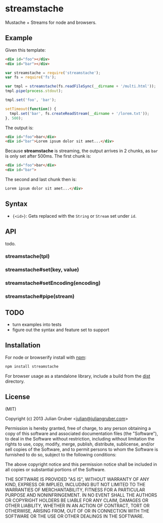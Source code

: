 
# streamstache

Mustache + Streams for node and browsers.

## Example

Given this template:

```html
<div id="foo"></div>
<div id="bar"></div>
```

```js
var streamstache = require('streamstache');
var fs = require('fs');

var tmpl = streamstache(fs.readFileSync(__dirname + '/multi.html'));
tmpl.pipe(process.stdout);

tmpl.set('foo', 'bar');

setTimeout(function() {
  tmpl.set('bar', fs.createReadStream(__dirname + '/lorem.txt'));
}, 500);
```

The output is:

```html
<div id="foo">bar</div>
<div id="bar">Lorem ipsum dolor sit amet...</div>
```

Because **streamstache** is streaming, the output arrives in 2 chunks, as `bar`  is only set after 500ms. The first chunk is:

```html
<div id="foo">bar</div>
<div id="bar">
```

The second and last chunk then is:

```html
Lorem ipsum dolor sit amet...</div>
```

## Syntax

* `{<id>}`: Gets replaced with the `String` or `Stream` set under `id`.

## API

todo.

### streamstache(tpl)

### streamstache#set(key, value)

### streamstache#setEncoding(encoding)

### streamstache#pipe(stream)

## TODO

* turn examples into tests
* figure out the syntax and feature set to support

## Installation

For node or browserify install with [npm](https://npmjs.org):

```bash
npm install streamstache
```

For browser usage as a standalone library, include a build from the [dist](https://github.com/juliangruber/streamstache/tree/master/dist) directory.

## License

(MIT)

Copyright (c) 2013 Julian Gruber &lt;julian@juliangruber.com&gt;

Permission is hereby granted, free of charge, to any person obtaining a copy of
this software and associated documentation files (the "Software"), to deal in
the Software without restriction, including without limitation the rights to
use, copy, modify, merge, publish, distribute, sublicense, and/or sell copies
of the Software, and to permit persons to whom the Software is furnished to do
so, subject to the following conditions:

The above copyright notice and this permission notice shall be included in all
copies or substantial portions of the Software.

THE SOFTWARE IS PROVIDED "AS IS", WITHOUT WARRANTY OF ANY KIND, EXPRESS OR
IMPLIED, INCLUDING BUT NOT LIMITED TO THE WARRANTIES OF MERCHANTABILITY,
FITNESS FOR A PARTICULAR PURPOSE AND NONINFRINGEMENT. IN NO EVENT SHALL THE
AUTHORS OR COPYRIGHT HOLDERS BE LIABLE FOR ANY CLAIM, DAMAGES OR OTHER
LIABILITY, WHETHER IN AN ACTION OF CONTRACT, TORT OR OTHERWISE, ARISING FROM,
OUT OF OR IN CONNECTION WITH THE SOFTWARE OR THE USE OR OTHER DEALINGS IN THE
SOFTWARE.
